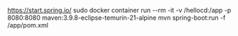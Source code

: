 https://start.spring.io/
sudo docker container run --rm -it -v /hellocd:/app -p 8080:8080 maven:3.9.8-eclipse-temurin-21-alpine mvn spring-boot:run -f /app/pom.xml
